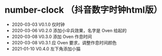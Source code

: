 # number-clock （抖音数字时钟html版）

- 2020-03-03 V0.1.0 仅时钟
- 2020-03-06 V0.2.0 添加小伞兵效果，名字是 Oven 给起的
- 2020-03-08 V0.3.0 添加 Oven 作息时间
- 2020-03-08 V0.3.1 应 Oven 要求，调整作息时间颜色
- 2021-01-10 V0.4.0 左下角添加小猫
